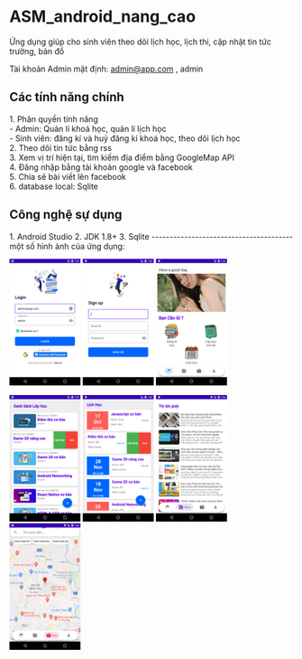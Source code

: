 # ASM_android_nang_cao
Ứng dụng giúp cho sinh viên theo dõi lịch học, lịch thi, cập nhật tin tức trường, bản đồ

Tài khoản Admin mặt định: admin@app.com , admin
<h2>Các tính năng chính </h2>
1. Phân quyền tính năng  </br>
   - Admin: Quản lí khoá học, quản lí lịch học </br>
   - Sinh viên: đăng kí và huỷ đăng kí khoá học, theo dõi lịch học  </br>
2. Theo dõi tin tức bằng rss  </br>
3. Xem vị trí hiện tại, tìm kiếm địa điểm bằng GoogleMap API  </br>
4. Đăng nhập bằng tài khoản google và facebook  </br>
5. Chia sẽ bài viết lên facebook  </br>
6. database local: Sqlite  </br>
<h2>Công nghệ sự dụng </h2>
   1. Android Studio
   2. JDK 1.8+
   3. Sqlite
---------------------------------------  </br>
một số hình ảnh của ứng dụng: 

<img src="/screenshort/login.png" width="25%" height="25%"> <img src="/screenshort/signup.png" width="25%" height="25%"> <img src="/screenshort/home.png" width="25%" height="25%">

<img src="/screenshort/listcourse.png" width="25%" height="25%"> <img src="/screenshort/schedules.png" width="25%" height="25%"> <img src="/screenshort/news.png" width="25%" height="25%">
<img src="/screenshort/map.png" width="25%" height="25%">
